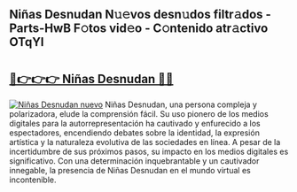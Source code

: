 ## Niñas Desnudan N𝚞𝚎vos desn𝚞dos filtr𝚊dos - Parts-HwB F𝚘tos vid𝚎o - C𝚘ntenido atr𝚊ctivo OTqYl

# <h2><a href="http://mb3akjm.tromn.icu/?c=Ni%c3%b1as+Desnudan">🔗👉👉👉 Niñas Desnudan 🔗🔗</a></h2>

[![Niñas Desnudan nuevo](https://i.imgur.com/pEAQMta.gif)](http://mb3akjm.tromn.icu/?c=Ni%c3%b1as+Desnudan)
Niñas Desnudan, una persona compleja y polarizadora, elude la comprensión fácil. Su uso pionero de los medios digitales para la autorrepresentación ha cautivado y enfurecido a los espectadores, encendiendo debates sobre la identidad, la expresión artística y la naturaleza evolutiva de las sociedades en línea. A pesar de la incertidumbre de sus próximos pasos, su impacto en los medios digitales es significativo. Con una determinación inquebrantable y un cautivador innegable, la presencia de Niñas Desnudan en el mundo virtual es incontenible.
